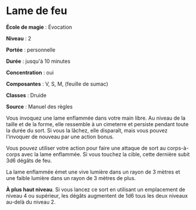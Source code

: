 # Lame de feu

**École de magie** : Évocation

**Niveau** : 2

**Portée** : personnelle

**Durée** : jusqu'à 10 minutes

**Concentration** : oui

**Composantes** : V, S, M, (feuille de sumac)

**Classes** : Druide

**Source** : Manuel des règles

Vous invoquez une lame enflammée dans votre main libre. Au niveau de la taille et de la forme, elle ressemble à un cimeterre et persiste pendant toute la durée du sort. Si vous la lâchez, elle disparaît, mais vous pouvez l'invoquer de nouveau par une action bonus.

Vous pouvez utiliser votre action pour faire une attaque de sort au corps-à-corps avec la lame enflammée. Si vous touchez la cible, cette dernière subit 3d6 dégâts de feu.

La lame enflammée émet une vive lumière dans un rayon de 3 mètres et une faible lumière dans un rayon de 3 mètres de plus.

**À plus haut niveau**. Si vous lancez ce sort en utilisant un emplacement de niveau 4 ou supérieur, les dégâts augmentent de 1d6 tous les deux niveaux au-delà du niveau 2.
